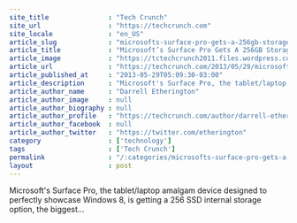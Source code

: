 ```yaml
---
site_title               : "Tech Crunch"
site_url                 : "https://techcrunch.com"
site_locale              : "en_US"
article_slug             : "microsofts-surface-pro-gets-a-256gb-storage-option-when-it-hits-the-japanese-market-in-june"
article_title            : "Microsoft’s Surface Pro Gets A 256GB Storage Option When It Hits The Japanese Market In June"
article_image            : "https://tctechcrunch2011.files.wordpress.com/2013/01/surfaceproright1.jpg?w=764&h=400&crop=1"
article_url              : "https://techcrunch.com/2013/05/29/microsofts-surface-pro-gets-a-256gb-storage-option-when-it-hits-the-japanese-market-in-june/"
article_published_at     : "2013-05-29T05:09:30-03:00"
article_description      : "Microsoft's Surface Pro, the tablet/laptop amalgam device designed to perfectly showcase Windows 8, is getting a 256 SSD internal storage option, the biggest..."
article_author_name      : "Darrell Etherington"
article_author_image     : null
article_author_biography : null
article_author_profile   : "https://techcrunch.com/author/darrell-etherington/"
article_author_facebook  : null
article_author_twitter   : "https://twitter.com/etherington"
category                 : ['technology']
tags                     : ['Tech Crunch']
permalink                : "/:categories/microsofts-surface-pro-gets-a-256gb-storage-option-when-it-hits-the-japanese-market-in-june/"
layout                   : post
---
```


Microsoft's Surface Pro, the tablet/laptop amalgam device designed to perfectly showcase Windows 8, is getting a 256 SSD internal storage option, the biggest...
